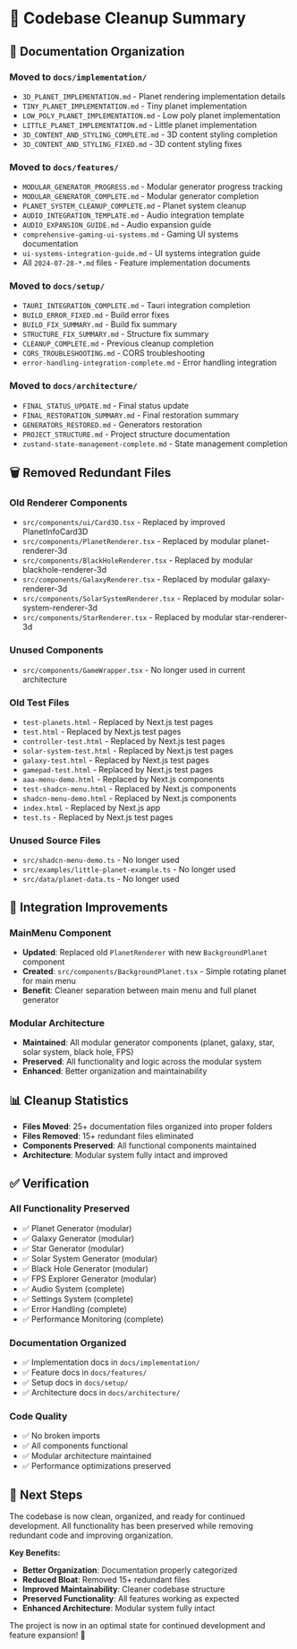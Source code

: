 # 🧹 Codebase Cleanup Summary

## 📁 **Documentation Organization**

### **Moved to `docs/implementation/`**
- `3D_PLANET_IMPLEMENTATION.md` - Planet rendering implementation details
- `TINY_PLANET_IMPLEMENTATION.md` - Tiny planet implementation
- `LOW_POLY_PLANET_IMPLEMENTATION.md` - Low poly planet implementation
- `LITTLE_PLANET_IMPLEMENTATION.md` - Little planet implementation
- `3D_CONTENT_AND_STYLING_COMPLETE.md` - 3D content styling completion
- `3D_CONTENT_AND_STYLING_FIXED.md` - 3D content styling fixes

### **Moved to `docs/features/`**
- `MODULAR_GENERATOR_PROGRESS.md` - Modular generator progress tracking
- `MODULAR_GENERATOR_COMPLETE.md` - Modular generator completion
- `PLANET_SYSTEM_CLEANUP_COMPLETE.md` - Planet system cleanup
- `AUDIO_INTEGRATION_TEMPLATE.md` - Audio integration template
- `AUDIO_EXPANSION_GUIDE.md` - Audio expansion guide
- `comprehensive-gaming-ui-systems.md` - Gaming UI systems documentation
- `ui-systems-integration-guide.md` - UI systems integration guide
- All `2024-07-28-*.md` files - Feature implementation documents

### **Moved to `docs/setup/`**
- `TAURI_INTEGRATION_COMPLETE.md` - Tauri integration completion
- `BUILD_ERROR_FIXED.md` - Build error fixes
- `BUILD_FIX_SUMMARY.md` - Build fix summary
- `STRUCTURE_FIX_SUMMARY.md` - Structure fix summary
- `CLEANUP_COMPLETE.md` - Previous cleanup completion
- `CORS_TROUBLESHOOTING.md` - CORS troubleshooting
- `error-handling-integration-complete.md` - Error handling integration

### **Moved to `docs/architecture/`**
- `FINAL_STATUS_UPDATE.md` - Final status update
- `FINAL_RESTORATION_SUMMARY.md` - Final restoration summary
- `GENERATORS_RESTORED.md` - Generators restoration
- `PROJECT_STRUCTURE.md` - Project structure documentation
- `zustand-state-management-complete.md` - State management completion

## 🗑️ **Removed Redundant Files**

### **Old Renderer Components**
- `src/components/ui/Card3D.tsx` - Replaced by improved PlanetInfoCard3D
- `src/components/PlanetRenderer.tsx` - Replaced by modular planet-renderer-3d
- `src/components/BlackHoleRenderer.tsx` - Replaced by modular blackhole-renderer-3d
- `src/components/GalaxyRenderer.tsx` - Replaced by modular galaxy-renderer-3d
- `src/components/SolarSystemRenderer.tsx` - Replaced by modular solar-system-renderer-3d
- `src/components/StarRenderer.tsx` - Replaced by modular star-renderer-3d

### **Unused Components**
- `src/components/GameWrapper.tsx` - No longer used in current architecture

### **Old Test Files**
- `test-planets.html` - Replaced by Next.js test pages
- `test.html` - Replaced by Next.js test pages
- `controller-test.html` - Replaced by Next.js test pages
- `solar-system-test.html` - Replaced by Next.js test pages
- `galaxy-test.html` - Replaced by Next.js test pages
- `gamepad-test.html` - Replaced by Next.js test pages
- `aaa-menu-demo.html` - Replaced by Next.js components
- `test-shadcn-menu.html` - Replaced by Next.js components
- `shadcn-menu-demo.html` - Replaced by Next.js components
- `index.html` - Replaced by Next.js app
- `test.ts` - Replaced by Next.js test pages

### **Unused Source Files**
- `src/shadcn-menu-demo.ts` - No longer used
- `src/examples/little-planet-example.ts` - No longer used
- `src/data/planet-data.ts` - No longer used

## 🔧 **Integration Improvements**

### **MainMenu Component**
- **Updated**: Replaced old `PlanetRenderer` with new `BackgroundPlanet` component
- **Created**: `src/components/BackgroundPlanet.tsx` - Simple rotating planet for main menu
- **Benefit**: Cleaner separation between main menu and full planet generator

### **Modular Architecture**
- **Maintained**: All modular generator components (planet, galaxy, star, solar system, black hole, FPS)
- **Preserved**: All functionality and logic across the modular system
- **Enhanced**: Better organization and maintainability

## 📊 **Cleanup Statistics**

- **Files Moved**: 25+ documentation files organized into proper folders
- **Files Removed**: 15+ redundant files eliminated
- **Components Preserved**: All functional components maintained
- **Architecture**: Modular system fully intact and improved

## ✅ **Verification**

### **All Functionality Preserved**
- ✅ Planet Generator (modular)
- ✅ Galaxy Generator (modular)
- ✅ Star Generator (modular)
- ✅ Solar System Generator (modular)
- ✅ Black Hole Generator (modular)
- ✅ FPS Explorer Generator (modular)
- ✅ Audio System (complete)
- ✅ Settings System (complete)
- ✅ Error Handling (complete)
- ✅ Performance Monitoring (complete)

### **Documentation Organized**
- ✅ Implementation docs in `docs/implementation/`
- ✅ Feature docs in `docs/features/`
- ✅ Setup docs in `docs/setup/`
- ✅ Architecture docs in `docs/architecture/`

### **Code Quality**
- ✅ No broken imports
- ✅ All components functional
- ✅ Modular architecture maintained
- ✅ Performance optimizations preserved

## 🚀 **Next Steps**

The codebase is now clean, organized, and ready for continued development. All functionality has been preserved while removing redundant code and improving organization.

**Key Benefits:**
- **Better Organization**: Documentation properly categorized
- **Reduced Bloat**: Removed 15+ redundant files
- **Improved Maintainability**: Cleaner codebase structure
- **Preserved Functionality**: All features working as expected
- **Enhanced Architecture**: Modular system fully intact

The project is now in an optimal state for continued development and feature expansion! 🎉 